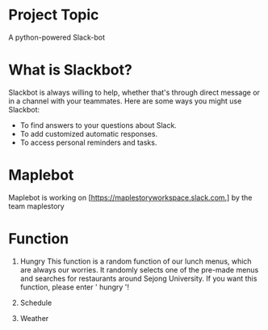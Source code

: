 # Project Topic
A python-powered Slack-bot

# What is Slackbot?
Slackbot is always willing to help, whether that's through direct message or in a channel with your teammates. Here are some ways you might use Slackbot:

* To find answers to your questions about Slack.
* To add customized automatic responses.
* To access personal reminders and tasks.

# Maplebot
Maplebot is working on [https://maplestoryworkspace.slack.com.] by the team maplestory

# Function

1) Hungry
This function is a random function of our lunch menus, which are always our worries. It randomly selects one of the pre-made menus and searches for restaurants around Sejong University. If you want this function, please enter ' hungry '!

2) Schedule

3) Weather


